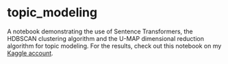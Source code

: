 # topic_modeling
A notebook demonstrating the use of Sentence Transformers, the HDBSCAN clustering algorithm and the U-MAP dimensional reduction algorithm for topic modeling. For the results, check out this notebook on my [Kaggle account](https://www.kaggle.com/yonatanilan/topic-modeling-reviews-with-sentence-transformers).
